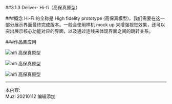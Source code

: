 ##3.1.3 Deliver- Hi-fi（高保真原型）

###概念
Hi-Fi 的全称是 High fidelity prototype (高保真模型)，我们需要在这一部分展示界面最终完成版本。一般会使用样机 mock up 来增强视觉效果，还可以突出展示核心功能对应的界面，以及通过连线来体现界面之间的跳转关系。

###作品集应用

![hifi 高保真原型](http://kitpic.makebi.net/2021/ixd_26.jpg)

![hifi 高保真原型](http://kitpic.makebi.net/2021/ixd_27.jpg)

![hifi 高保真原型](http://kitpic.makebi.net/2021/ixd_28.jpg)





---
本内容:  
Muzi 20210112 编辑添加
